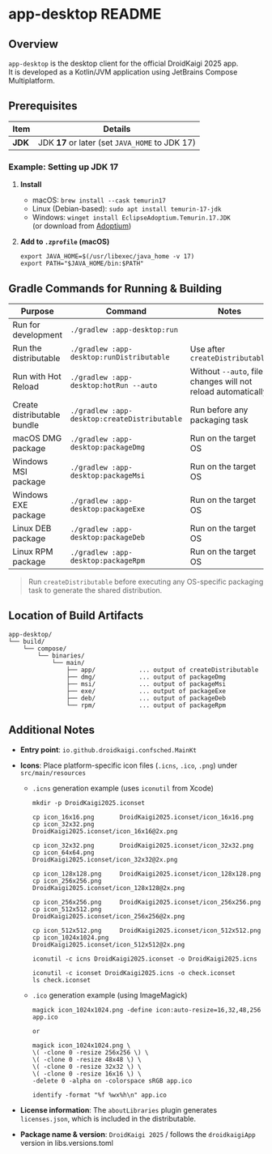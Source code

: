 # app-desktop README

## Overview
`app-desktop` is the desktop client for the official DroidKaigi 2025 app.  
It is developed as a Kotlin/JVM application using JetBrains Compose Multiplatform.

## Prerequisites

| Item | Details |
| ---- | ------- |
| **JDK** | JDK **17** or later (set `JAVA_HOME` to JDK 17) |

### Example: Setting up JDK 17

1. **Install**

    - macOS: `brew install --cask temurin17`
    - Linux (Debian-based): `sudo apt install temurin-17-jdk`
    - Windows: `winget install EclipseAdoptium.Temurin.17.JDK`  
      (or download from [Adoptium](https://adoptium.net/temurin/releases/?version=17))

2. **Add to `.zprofile` (macOS)**

   ```shell
   export JAVA_HOME=$(/usr/libexec/java_home -v 17)
   export PATH="$JAVA_HOME/bin:$PATH"
   ```

## Gradle Commands for Running & Building

| Purpose                     | Command                                      | Notes                                                        |
| --------------------------- | -------------------------------------------- | ------------------------------------------------------------ |
| Run for development         | `./gradlew :app-desktop:run`                 |                                                              |
| Run the distributable       | `./gradlew :app-desktop:runDistributable`    | Use after `createDistributable`                              |
| Run with Hot Reload         | `./gradlew :app-desktop:hotRun --auto`       | Without `--auto`, file changes will not reload automatically |
| Create distributable bundle | `./gradlew :app-desktop:createDistributable` | Run before any packaging task                                |
| macOS DMG package           | `./gradlew :app-desktop:packageDmg`          | Run on the target OS                                         |
| Windows MSI package         | `./gradlew :app-desktop:packageMsi`          | Run on the target OS                                         |
| Windows EXE package         | `./gradlew :app-desktop:packageExe`          | Run on the target OS                                         |
| Linux DEB package           | `./gradlew :app-desktop:packageDeb`          | Run on the target OS                                         |
| Linux RPM package           | `./gradlew :app-desktop:packageRpm`          | Run on the target OS                                         |

> Run `createDistributable` before executing any OS-specific packaging task to generate the shared distribution.

## Location of Build Artifacts

```shell
app-desktop/
└── build/
    └── compose/
        └── binaries/
            └── main/
                ├── app/            ... output of createDistributable
                ├── dmg/            ... output of packageDmg
                ├── msi/            ... output of packageMsi
                ├── exe/            ... output of packageExe
                ├── deb/            ... output of packageDeb
                └── rpm/            ... output of packageRpm
```

## Additional Notes

- **Entry point**: `io.github.droidkaigi.confsched.MainKt`
- **Icons**: Place platform-specific icon files (`.icns`, `.ico`, `.png`) under `src/main/resources`
  - `.icns` generation example (uses `iconutil` from Xcode)

    ```shell
    mkdir -p DroidKaigi2025.iconset
    
    cp icon_16x16.png       DroidKaigi2025.iconset/icon_16x16.png
    cp icon_32x32.png       DroidKaigi2025.iconset/icon_16x16@2x.png
    
    cp icon_32x32.png       DroidKaigi2025.iconset/icon_32x32.png
    cp icon_64x64.png       DroidKaigi2025.iconset/icon_32x32@2x.png
    
    cp icon_128x128.png     DroidKaigi2025.iconset/icon_128x128.png
    cp icon_256x256.png     DroidKaigi2025.iconset/icon_128x128@2x.png
    
    cp icon_256x256.png     DroidKaigi2025.iconset/icon_256x256.png
    cp icon_512x512.png     DroidKaigi2025.iconset/icon_256x256@2x.png
    
    cp icon_512x512.png     DroidKaigi2025.iconset/icon_512x512.png
    cp icon_1024x1024.png   DroidKaigi2025.iconset/icon_512x512@2x.png
    
    iconutil -c icns DroidKaigi2025.iconset -o DroidKaigi2025.icns
    
    iconutil -c iconset DroidKaigi2025.icns -o check.iconset
    ls check.iconset
    ```
  - `.ico` generation example (using ImageMagick)

    ```shell
    magick icon_1024x1024.png -define icon:auto-resize=16,32,48,256 app.ico
    
    or
    
    magick icon_1024x1024.png \
    \( -clone 0 -resize 256x256 \) \
    \( -clone 0 -resize 48x48 \) \
    \( -clone 0 -resize 32x32 \) \
    \( -clone 0 -resize 16x16 \) \
    -delete 0 -alpha on -colorspace sRGB app.ico
    
    identify -format "%f %wx%h\n" app.ico
    ```

- **License information**: The `aboutLibraries` plugin generates `licenses.json`, which is included in the distributable.
- **Package name & version**: `DroidKaigi 2025` / follows the `droidkaigiApp` version in libs.versions.toml
